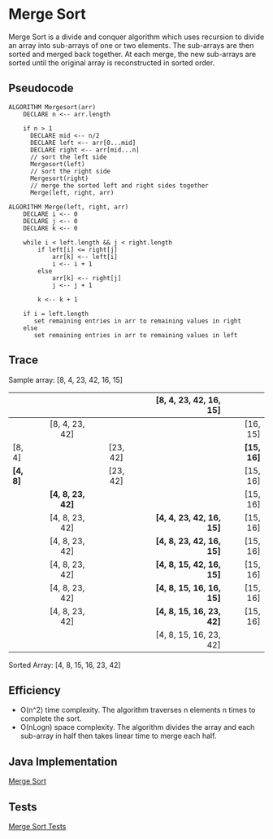# Merge Sort
Merge Sort is a divide and conquer algorithm which uses recursion to divide an array into sub-arrays of one or two elements. The sub-arrays are then sorted and merged back together. At each merge, the new sub-arrays are sorted until the original array is reconstructed in sorted order. 

## Pseudocode
    ALGORITHM Mergesort(arr)
        DECLARE n <-- arr.length
               
        if n > 1
          DECLARE mid <-- n/2
          DECLARE left <-- arr[0...mid]
          DECLARE right <-- arr[mid...n]
          // sort the left side
          Mergesort(left)
          // sort the right side
          Mergesort(right)
          // merge the sorted left and right sides together
          Merge(left, right, arr)
    
    ALGORITHM Merge(left, right, arr)
        DECLARE i <-- 0
        DECLARE j <-- 0
        DECLARE k <-- 0
    
        while i < left.length && j < right.length
            if left[i] <= right[j]
                arr[k] <-- left[i]
                i <-- i + 1
            else
                arr[k] <-- right[j]
                j <-- j + 1
                
            k <-- k + 1
    
        if i = left.length
           set remaining entries in arr to remaining values in right
        else
           set remaining entries in arr to remaining values in left
      
## Trace
Sample array: [8, 4, 23, 42, 16, 15]

|           |                    |          | [8, 4, 23, 42, 16, 15]     |              |
|-----------|:------------------:|:--------:|---------------------------:|-------------:|
|           |[8, 4, 23, 42]      |          |                            | [16, 15]     |
| [8, 4]    |                    | [23, 42] |                            | **[15, 16]** |
|**[4, 8]** |                    | [23, 42] |                            | [15, 16]     |
|           | **[4, 8, 23, 42]** |          |                            | [15, 16]     |
|           | [4, 8, 23, 42]     |          | **[4, 4, 23, 42, 16, 15]** | [15, 16]     |
|           | [4, 8, 23, 42]     |          | **[4, 8, 23, 42, 16, 15]** | [15, 16]     |
|           | [4, 8, 23, 42]     |          | **[4, 8, 15, 42, 16, 15]** | [15, 16]     |
|           | [4, 8, 23, 42]     |          | **[4, 8, 15, 16, 16, 15]** | [15, 16]     |
|           | [4, 8, 23, 42]     |          | **[4, 8, 15, 16, 23, 42]** | [15, 16]     |
|           |                    |          | [4, 8, 15, 16, 23, 42]     |              |


Sorted Array: [4, 8, 15, 16, 23, 42]

## Efficiency
* O(n^2) time complexity. The algorithm traverses n elements n times to complete the sort.
* O(nLogn) space complexity. The algorithm divides the array and each sub-array in half then takes linear time to merge each half.

## Java Implementation
[Merge Sort](../src/main/java/code401Challenges/sort/Sort.java)

## Tests
[Merge Sort Tests](../src/test/java/code401Challenges/sort/SortTest.java)

  